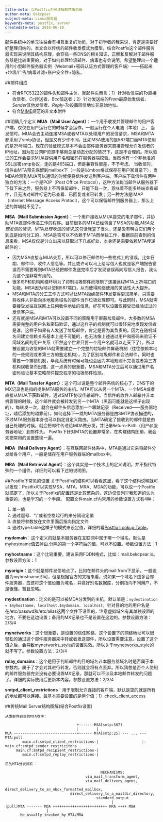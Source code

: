 ```yaml
---
title-meta: 以Postfix为例详解邮件服务器
author-meta: Bekcpear
subject-meta: Linux服务器
keywords-meta: postfix, server
createdate-meta: 2016-06-10
---
```

邮件系统中的单元往往会有相互重复的功能，对于初学者的我来说，肯定是需要好好整理归纳的。本文会以传统的邮件收发模式为模型，结合Postfix这个邮件服务器实现来说明其结构原理。会穿插一些DNS的相关知识，正解和反解对于邮件服务器是比较重要的，对于如何处理垃圾邮件、病毒也有会说明。希望整理出一个适用的小型邮件服务器实例（Webmail+密码认证方式管理的客户端）——搭起来+垃圾/广告/病毒过滤+账户安全性+隐私。

##邮件组成
+ 符合RFC5322的邮件头和邮件主体，就邮件头而言：1）针对收信端的*To*直接收信者、*Cc*抄送者、*Bcc*暗送者；2）针对发送端的*From*最原始发信者、*Sender*其他发信者、*Reply-To*设置回信地址非原始地址。
+ 符合[MIME](https://en.wikipedia.org/wiki/MIME)规范的非文本附件

##明确几个定义
**MUA（Mail User Agent）**：一个用于收发并管理邮件的用户客户端，仅仅在用户运行它的时候才会运作，一般运行在个人电脑（本地）上，
当发信时，MUA会去主动连接MSA或者MTA以处理用户的发信请求，MSA和MTA都采用了smtp协议，但是又有少许不同，比如MSA使用的是587端口而MTA使用的是25号端口。现在的验证模式基本不会由邮件服务器来直接管理允许发信者的IP地址，因为在公网IP资源不够用总是动态分配的情况下，这是不合理的。所以验证的工作会要求MUA提供用户名和密码在服务器端校验。当然也有一个非标准的SSL加密smtp协议，走的是465端口，但是兼容性很差，不予考虑。
当收信时，信件由MTA预先保留到mailbox下（一般是以mbox格式保存在用户家目录下），当MDA检测到MUA可以通讯的时候便将信件发送到客户端。客户端下载信件有两种独立的方法：一个是POP（Post Office Protocol），这种方法每当邮件从服务器下下载下来之后，服务器上不再保留邮件，只能下载一次，意味着不能多终端查看邮件，且无法对邮件标记为已查看、已回复或者已转发；另一种方法是IMAP（Internet Message Access Protocl），这个可以保留邮件到服务器上，那么上述的弊端就不见了。

**MSA（Mail Submission Agent）**：一个用户接收从MUA提交的电子邮件，并协助MTA做邮件传递工作的程序。目前很多的MTA已经包含了MSA的功能,*MSA处理发信的请求，MTA处理收信的请求*,这句话我査了很久，还是没有明白它们两个到底是如何分工的，MSA是否可以不依赖于MTA而单独工作，根据目前查到的信息来看，MSA仅仅是分立出来以获取以下几点好处，本身还是需要依赖MTA传递邮件的：

+ 因为MSA直接与MUA交互，所以可以修正邮件的一些格式上的错误，比如日期、邮件ID、收件人信息等。并且或许可以马上给写信人也就是客户端报告错误而不需要等到MTA已经把邮件发送完毕后才发现错误再向写信人报告，我认为这个是非常有用的。
+ 很多ISP和机构网络环境为了抑制垃圾邮件而限制了连接远程MTA上25端口的功能，MSA因为可以使用587端口，从而使得网络使用的灵活性大大提升。
+ MSA和MTA的分工工作方式可以让MTA拒绝邮件转发变得更加简单，只需要将收件人非指向本地服务域名的邮件当作垃圾处理即可。与此同时，MSA就需要接受发往互联网上任何收件地址的信息，好在可以设置仅接受已经验证过的发信客户端。
+ 还有就是MSA和MTA可以设置不同的策略用于屏蔽垃圾邮件。大多数的MSA需要完整的用户名和密码验证，通过这样子的机制就可以很轻易地发现发信者是谁，这样子如果有人发送了垃圾邮件，肯定是要为其负责的。因为在随机域名间建立信赖关系基本上是不可能的，也无法像上述通过用户和密码来验证不同域名间的用户关系（不然这个世界只要一个用户名就可以走天下了），所以被设置为收信的MTA就需要建立一个完整的垃圾邮件屏蔽机制（往往依赖本地的一些规则或者第三方的鉴定机构），为了区别垃圾邮件和合法邮件，同时也需要一个排错机制，毕竟系统有时候可能也会因为本地规则不完善或者第三方机构误收录而出错。这一点真的很重要，MSA和MTA分立后可以通过用户名密码验证基本忽略邮件提交程序的垃圾邮件检测。

**MTA（Mail Tansfer Agent）**：这个可以说是整个邮件系统的核心了，DNS下的MX记录也是指的提供MTA服务的主机。MTA可以从另一个MTA、一个MSA或者直接从MUA下获取邮件，通过SMTP协议传输邮件。当信件的收件人邮箱并非本机管理的时候，这个邮件就会被转发到另一个MTA（黑函可能就是这样子出现的），每转发一次，就会在邮件头信息添加一个跟踪记录（Received——服务器地址，越后添加的越靠前）。如何选择下一跳的MTA服务器是由SMTP协议描述的，不过MTA服务器本身也可以指定自定义路由。当MTA确定了接收到的邮件就是由自己处理的时候，就会把邮件传递给MDA做分发，并记录Return-Path（用户@服务器地址）到邮件头。
Postfix下针对MTA的设置非常多，在构建结构图前，我会先把常用的设置整理一遍。

**MDA（Mail Delivery Agent）**：在互联网邮件体系中，MTA是通过它来将邮件分发给各个用户，一般是储存在用户服务器端的mailbox中。

**MRA（Mail Retrieval Agent）**：这个其实是一个技术上的定义说明，并不指代特殊的一个组件，详细的可以看下述的说明图。

##Postfix下常见的设置
关于Postfix的结构可以看看[这里](http://www.postfix.org/OVERVIEW.html)，看了这个结构说明就可以发现：Postfix可以实现MSA、MTA、MRA、MDA的功能，可以说一个Postfix就搞定了，所以关于Postfix的配置还是比较繁杂的，这边仅仅列举我知道的认为重要的，也是学习的一个手段。
配置文件main.cf内常用的参数设置方式有4种：

1. 单一值
2. 通过逗号、“\”或者空格起行的来分隔设定值
3. 直接将参数放在文件里面后指向指定文件
4. 通过type:table这样子的模式来设定值，详细的看[Postfix Lookup Table](http://www.postfix.org/DATABASE_README.html)。

**mydomain**：这个定义的就是本服务器在互联网中属于哪一个域名，默认是myhostname值去掉由.分隔的第一个字符后的值，可以不设置。参数设置方法：1

**myhostname**：这个比较重要，建议采用FQDN格式，比如：mail.bekcpear.io。参数设置方法：1

**myorigin**：这个就是邮件发信地点了，比如在邮件头的mail from下显示。一般设置为myhostname即可，但是根据官方的文档来看，说如果一个域名下由多台邮件服务器，应该将这个值设置为域名，并做好别名数据库，分别指向不同用户，不是很懂，暂且忽略。

**mydestination**：定义的是可以被MDA分发到的主机，默认值是：`mydestination = $myhostname, localhost.$mydomain, localhost`。针对目的地的用户名是在/etc/passwd和/etc/alias这两个文件下设置的，注意虚拟域名有其单独设置的地方，不要在这边设置；备用的MX记录也不是设置在这边的。参数设置方法：2/3/4

**mynetworks**：这个很重要，是设置的信任网络，这个设置下的网络地址可以很轻松的通过这个邮件服务器来中转或者发送邮件，所以设置需要注意。设置了这个值之后，会导致mynetworks\_style的设置失效。所以关于mynetworks\_style的就不写了。参数设置方法：2/3/4

**relay\_domains**：这个是用于判断邮件的目的域名非本服务器域名时是否属于本参数内，属于了才会对其进行转发，否则就会将有点丢弃。所以猜想是否个人使用的邮件服务器完全没有必要设置MX记录，那就可以不涉及本地邮件转发的问题了。详细的实际使用后更新本内容。参数设置方法：2/3/4

**smtpd\_client\_restrictions**：用于限制允许连接的客户端，默认是空的就是所有的地址都可以连接。最基本需要设置的是两个值：1）check\_client\_access

##传统Mail Server结构图解(结合Postfix设置)
```
从发邮件到目的MTA收件：

                                 +-------MSA[smtp:587]
                                 |        |
MUA -----------------------------+------ MTA[smtp:25] --- ... --- MTA:pull
        main.cf:smtpd_client_restrictions-|                    |-main.cf:smtpd_sender_restricitons
     main.cf:smtpd_recipient_restrictions-|
        main.cf:smtpd_replay_restrictions-|
```


```
目的MTA分发邮件：

                                            MECHANISMS:
                                     via_mail_transform_agent,
                                     via_mail_delivery_agent,
                           direct_delivery_to_an_mbox_formatted_mailbox,
                              direct_delivery_to_a_maildir_directory,
                                          standard_output
                                                 |
(pull)MTA ------- MDA +++++++++++++++++++++++++ MRA ++++ MUA
                   |
       be_usually_invoked_by_MTA/MRA
```
